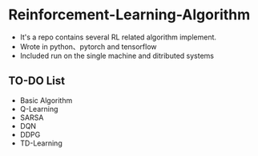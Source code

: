 # Reinforcement-Learning-Algorithm
- It's a repo contains several RL related algorithm implement.
- Wrote in python、pytorch and tensorflow
- Included run on the single machine and ditributed systems
## TO-DO List
- Basic Algorithm
- Q-Learning
- SARSA
- DQN
- DDPG
- TD-Learning

